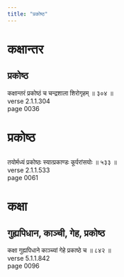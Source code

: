 ```yaml
---
title: "प्रकोष्ठ"
---
```


# कक्षान्तर
## प्रकोष्ठ
कक्षान्तरं प्रकोष्ठं च चन्द्रशाला शिरोगृहम् ॥ ३०४ ॥<br />verse 2.1.1.304<br />page 0036

# प्रकोष्ठ
## 
तयोर्मध्यं प्रकोष्ठः स्यात्प्रकाण्डः कूर्परांसयोः ॥ ५३३ ॥<br />verse 2.1.1.533<br />page 0061

# कक्षा
## गुह्यपिधान, काञ्ची, गेह, प्रकोष्ठ
कक्षा गुह्यपिधाने काञ्च्यां गेहे प्रकाष्ठे च ॥ ८४२ ॥<br />verse 5.1.1.842<br />page 0096

